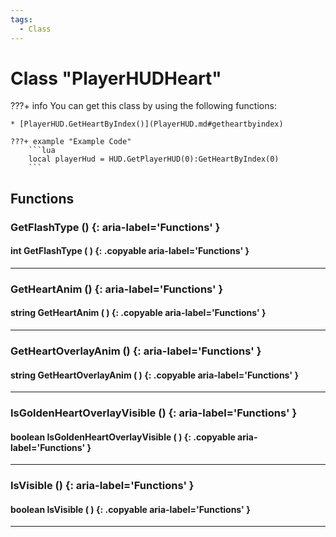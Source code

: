 ```yaml
---
tags:
  - Class
---
```

# Class "PlayerHUDHeart"

???+ info
    You can get this class by using the following functions:

    * [PlayerHUD.GetHeartByIndex()](PlayerHUD.md#getheartbyindex)

    ???+ example "Example Code"
        ```lua
        local playerHud = HUD.GetPlayerHUD(0):GetHeartByIndex(0)
        ```

## Functions

### GetFlashType () {: aria-label='Functions' }
#### int GetFlashType ( ) {: .copyable aria-label='Functions' }

___
### GetHeartAnim () {: aria-label='Functions' }
#### string GetHeartAnim ( ) {: .copyable aria-label='Functions' }

___
### GetHeartOverlayAnim () {: aria-label='Functions' }
#### string GetHeartOverlayAnim ( ) {: .copyable aria-label='Functions' }

___
### IsGoldenHeartOverlayVisible () {: aria-label='Functions' }
#### boolean IsGoldenHeartOverlayVisible ( ) {: .copyable aria-label='Functions' }

___
### IsVisible () {: aria-label='Functions' }
#### boolean IsVisible ( ) {: .copyable aria-label='Functions' }

___